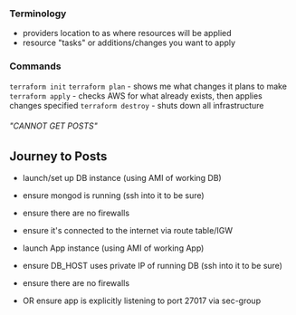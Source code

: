 

### Terminology

- providers
  location to as where resources will be applied
- resource
  "tasks" or additions/changes you want to apply

### Commands

`terraform init`
`terraform plan` - shows me what changes it plans to make
`terraform apply` - checks AWS for what already exists, then applies changes specified
`terraform destroy` - shuts down all infrastructure

###### "CANNOT GET POSTS"

## Journey to Posts

- launch/set up DB instance (using AMI of working DB)
- ensure mongod is running (ssh into it to be sure)
- ensure there are no firewalls
- ensure it's connected to the internet via route table/IGW

- launch App instance (using AMI of working App)
- ensure DB_HOST uses private IP of running DB (ssh into it to be sure)
- ensure there are no firewalls
- OR ensure app is explicitly listening to port 27017 via sec-group 
